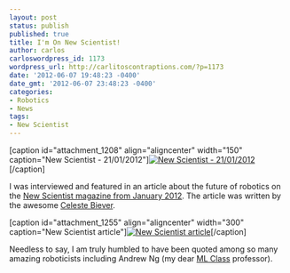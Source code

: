 ```yaml
---
layout: post
status: publish
published: true
title: I'm On New Scientist!
author: carlos
carloswordpress_id: 1173
wordpress_url: http://carlitoscontraptions.com/?p=1173
date: '2012-06-07 19:48:23 -0400'
date_gmt: '2012-06-07 23:48:23 -0400'
categories:
- Robotics
- News
tags:
- New Scientist
---
```

\[caption id="attachment_1208" align="aligncenter" width="150" caption="New Scientist - 21/01/2012"\][![New Scientist - 21/01/2012](http://carlitoscontraptions.com/wp-content/uploads/2012/06/New-Sientist-20120121.jpg "New Scientist - 21/01/2012")](http://www.newscientist.com/issue/2848)\[/caption\]

I was interviewed and featured in an article about the future of robotics on the [New Scientist magazine from January 2012](http://www.newscientist.com/issue/2848). The article was written by the awesome [Celeste Biever](http://www.newscientist.com/search?rbauthors=Celeste+Biever).

\[caption id="attachment_1255" align="aligncenter" width="300" caption="New Scientist article"\][![New Scientist article](http://carlitoscontraptions.com/wp-content/uploads/2012/06/IMG_20120608_001912-300x225.jpg "New Scientist article")](http://carlitoscontraptions.com/wp-content/uploads/2012/06/IMG_20120608_001912.jpg)\[/caption\]

Needless to say, I am truly humbled to have been quoted among so many amazing roboticists including Andrew Ng (my dear [ML Class](https://www.coursera.org/course/ml) professor).
